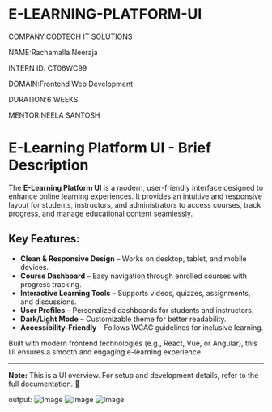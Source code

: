 # E-LEARNING-PLATFORM-UI

COMPANY:CODTECH IT SOLUTIONS

NAME:Rachamalla Neeraja

INTERN ID: CT06WC99

DOMAIN:Frontend Web Development

DURATION:6 WEEKS

MENTOR:NEELA SANTOSH

# E-Learning Platform UI - Brief Description  

The **E-Learning Platform UI** is a modern, user-friendly interface designed to enhance online learning experiences. It provides an intuitive and responsive layout for students, instructors, and administrators to access courses, track progress, and manage educational content seamlessly.  

## Key Features:  
- **Clean & Responsive Design** – Works on desktop, tablet, and mobile devices.  
- **Course Dashboard** – Easy navigation through enrolled courses with progress tracking.  
- **Interactive Learning Tools** – Supports videos, quizzes, assignments, and discussions.  
- **User Profiles** – Personalized dashboards for students and instructors.  
- **Dark/Light Mode** – Customizable theme for better readability.  
- **Accessibility-Friendly** – Follows WCAG guidelines for inclusive learning.  

Built with modern frontend technologies (e.g., React, Vue, or Angular), this UI ensures a smooth and engaging e-learning experience.  

---  
**Note:** This is a UI overview. For setup and development details, refer to the full documentation. 🚀

output:
![Image](https://github.com/user-attachments/assets/379128b4-9093-4c05-9083-1b387ab310a1)
![Image](https://github.com/user-attachments/assets/8793f312-2246-4edd-aaab-52e13aa79ec9)
![Image](https://github.com/user-attachments/assets/3018b2d4-8e02-4590-b740-37cdf231dbc5)
